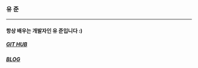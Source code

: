 ### 유 준

---

####   항상 배우는 개발자인 유 준입니다 :)

##### [GIT HUB](https://github.com/jigreg)

##### [BLOG](https://bgs-admin.tistory.com/)









